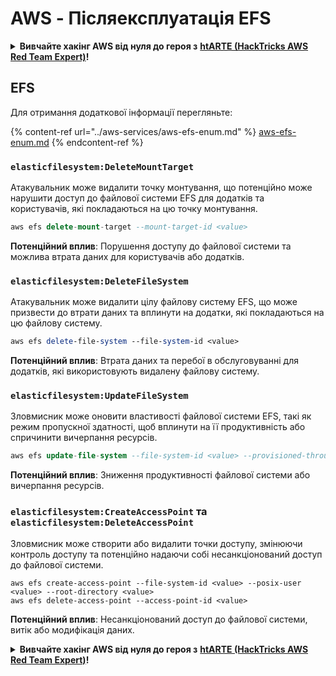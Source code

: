 # AWS - Післяексплуатація EFS

<details>

<summary><strong>Вивчайте хакінг AWS від нуля до героя з</strong> <a href="https://training.hacktricks.xyz/courses/arte"><strong>htARTE (HackTricks AWS Red Team Expert)</strong></a><strong>!</strong></summary>

Інші способи підтримки HackTricks:

* Якщо ви хочете побачити вашу **компанію в рекламі на HackTricks** або **завантажити HackTricks у PDF** Перевірте [**ПЛАНИ ПІДПИСКИ**](https://github.com/sponsors/carlospolop)!
* Отримайте [**офіційний PEASS & HackTricks мерч**](https://peass.creator-spring.com)
* Відкрийте для себе [**Сім'ю PEASS**](https://opensea.io/collection/the-peass-family), нашу колекцію ексклюзивних [**NFT**](https://opensea.io/collection/the-peass-family)
* **Приєднуйтесь до** 💬 [**групи Discord**](https://discord.gg/hRep4RUj7f) або [**групи telegram**](https://t.me/peass) або **слідкуйте** за нами на **Twitter** 🐦 [**@hacktricks_live**](https://twitter.com/hacktricks_live)**.**
* **Поділіться своїми хакерськими трюками, надсилайте PR до** [**HackTricks**](https://github.com/carlospolop/hacktricks) та [**HackTricks Cloud**](https://github.com/carlospolop/hacktricks-cloud) репозиторіїв GitHub.

</details>

## EFS

Для отримання додаткової інформації перегляньте:

{% content-ref url="../aws-services/aws-efs-enum.md" %}
[aws-efs-enum.md](../aws-services/aws-efs-enum.md)
{% endcontent-ref %}

### `elasticfilesystem:DeleteMountTarget`

Атакувальник може видалити точку монтування, що потенційно може нарушити доступ до файлової системи EFS для додатків та користувачів, які покладаються на цю точку монтування.
```sql
aws efs delete-mount-target --mount-target-id <value>
```
**Потенційний вплив**: Порушення доступу до файлової системи та можлива втрата даних для користувачів або додатків.

### `elasticfilesystem:DeleteFileSystem`

Атакувальник може видалити цілу файлову систему EFS, що може призвести до втрати даних та вплинути на додатки, які покладаються на цю файлову систему.
```perl
aws efs delete-file-system --file-system-id <value>
```
**Потенційний вплив**: Втрата даних та перебої в обслуговуванні для додатків, які використовують видалену файлову систему.

### `elasticfilesystem:UpdateFileSystem`

Зловмисник може оновити властивості файлової системи EFS, такі як режим пропускної здатності, щоб вплинути на її продуктивність або спричинити вичерпання ресурсів.
```sql
aws efs update-file-system --file-system-id <value> --provisioned-throughput-in-mibps <value>
```
**Потенційний вплив**: Зниження продуктивності файлової системи або вичерпання ресурсів.

### `elasticfilesystem:CreateAccessPoint` та `elasticfilesystem:DeleteAccessPoint`

Зловмисник може створити або видалити точки доступу, змінюючи контроль доступу та потенційно надаючи собі несанкціонований доступ до файлової системи.
```arduino
aws efs create-access-point --file-system-id <value> --posix-user <value> --root-directory <value>
aws efs delete-access-point --access-point-id <value>
```
**Потенційний вплив**: Несанкціонований доступ до файлової системи, витік або модифікація даних.

<details>

<summary><strong>Вивчайте хакінг AWS від нуля до героя з</strong> <a href="https://training.hacktricks.xyz/courses/arte"><strong>htARTE (HackTricks AWS Red Team Expert)</strong></a><strong>!</strong></summary>

Інші способи підтримки HackTricks:

* Якщо ви хочете побачити свою **компанію рекламовану на HackTricks** або **завантажити HackTricks у форматі PDF**, перевірте [**ПЛАНИ ПІДПИСКИ**](https://github.com/sponsors/carlospolop)!
* Отримайте [**офіційний PEASS & HackTricks мерч**](https://peass.creator-spring.com)
* Відкрийте для себе [**Сім'ю PEASS**](https://opensea.io/collection/the-peass-family), нашу колекцію ексклюзивних [**NFT**](https://opensea.io/collection/the-peass-family)
* **Приєднуйтесь до** 💬 [**групи Discord**](https://discord.gg/hRep4RUj7f) або [**групи Telegram**](https://t.me/peass) або **слідкуйте** за нами на **Twitter** 🐦 [**@hacktricks_live**](https://twitter.com/hacktricks_live)**.**
* **Поділіться своїми хакерськими трюками, надсилайте PR до** [**HackTricks**](https://github.com/carlospolop/hacktricks) **і** [**HackTricks Cloud**](https://github.com/carlospolop/hacktricks-cloud) **репозиторіїв на GitHub**.

</details>

